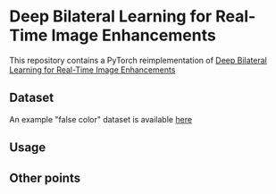 # Deep Bilateral Learning for Real-Time Image Enhancements
This repository contains a PyTorch reimplementation of [Deep Bilateral Learning for Real-Time Image Enhancements](https://groups.csail.mit.edu/graphics/hdrnet/)

## Dataset

An example "false color" dataset is available [here](https://drive.google.com/file/d/1Gq2fzDTxogsR9KXOLYUlaVuMIXpHgHAI/view?usp=sharing)

## Usage

## Other points

